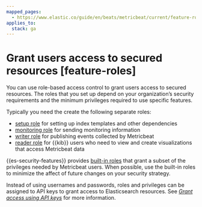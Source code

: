 ```yaml
---
mapped_pages:
  - https://www.elastic.co/guide/en/beats/metricbeat/current/feature-roles.html
applies_to:
  stack: ga
---
```


# Grant users access to secured resources [feature-roles]

You can use role-based access control to grant users access to secured resources. The roles that you set up depend on your organization’s security requirements and the minimum privileges required to use specific features.

Typically you need the create the following separate roles:

* [setup role](/reference/metricbeat/privileges-to-setup-beats.md) for setting up index templates and other dependencies
* [monitoring role](/reference/metricbeat/privileges-to-publish-monitoring.md) for sending monitoring information
* [writer role](/reference/metricbeat/privileges-to-publish-events.md)  for publishing events collected by Metricbeat
* [reader role](/reference/metricbeat/kibana-user-privileges.md) for {{kib}} users who need to view and create visualizations that access Metricbeat data

{{es-security-features}} provides [built-in roles](elasticsearch://reference/elasticsearch/roles.md) that grant a subset of the privileges needed by Metricbeat users. When possible, use the built-in roles to minimize the affect of future changes on your security strategy.

Instead of using usernames and passwords, roles and privileges can be assigned to API keys to grant access to Elasticsearch resources. See [*Grant access using API keys*](/reference/metricbeat/beats-api-keys.md) for more information.






